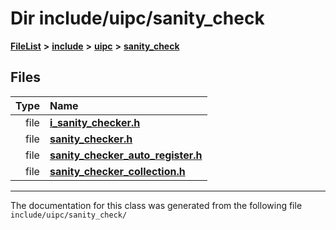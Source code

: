

# Dir include/uipc/sanity\_check



[**FileList**](files.md) **>** [**include**](dir_d44c64559bbebec7f509842c48db8b23.md) **>** [**uipc**](dir_9f30510905f1286cc334e7ecdb1aceca.md) **>** [**sanity\_check**](dir_bc94a01fec317e710a764ca285cf9c79.md)












## Files

| Type | Name |
| ---: | :--- |
| file | [**i\_sanity\_checker.h**](i__sanity__checker_8h.md) <br> |
| file | [**sanity\_checker.h**](sanity__checker_8h.md) <br> |
| file | [**sanity\_checker\_auto\_register.h**](sanity__checker__auto__register_8h.md) <br> |
| file | [**sanity\_checker\_collection.h**](sanity__checker__collection_8h.md) <br> |



























































------------------------------
The documentation for this class was generated from the following file `include/uipc/sanity_check/`

